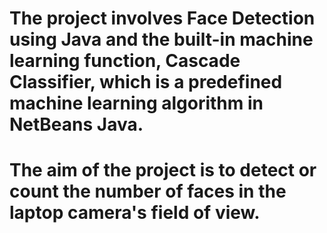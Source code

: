 # The project involves Face Detection using Java and the built-in machine learning function, Cascade Classifier, which is a predefined machine learning algorithm in NetBeans Java. 
# The aim of the project is to detect or count the number of faces in the laptop camera's field of view.
